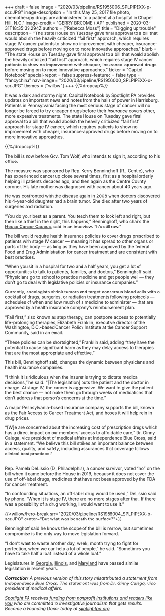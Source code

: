 +++
draft = false
image = "2020/03/pipeline/RS1956006_SPLPIPEXX-p-scr.JPG"
image-description = "In this May 25, 2017 file photo, chemotherapy drugs are administered to a patient at a hospital in Chapel Hill, N.C."
image-credit = "GERRY BROOME / AP"
published = 2020-03-31T18:35:39.294Z
authors = ["Rebecca Moss"]
title = "Digging up trouble"
description = "The state House on Tuesday gave final approval to a bill that would abolish the heavily criticized “fail first” approach, which requires stage IV cancer patients to show no improvement with cheaper, insurance-approved drugs before moving on to more innovative approaches."
blurb = "The state House on Tuesday gave final approval to a bill that would abolish the heavily criticized “fail first” approach, which requires stage IV cancer patients to show no improvement with cheaper, insurance-approved drugs before moving on to more innovative approaches."
kicker = "Capitol Notebook"
special-report = false
suppress-featured = false
type = "fancychina"
nav-image = "2020/03/pipeline/RS1956000_SPLPIPEXX-o-scr.JPG"
themes = ["willow"]
+++
{{%dropcap%}}

It was a dark and stormy night. Capitol Notebook by Spotlight PA provides updates on important news and notes from the halls of power in Harrisburg. Patients in Pennsylvania facing the most serious stage of cancer will no longer be forced to try cheaper drugs before their _insurance_ covers other, more expensive treatments. The state House on Tuesday gave final approval to a bill that would abolish the heavily criticized “fail first” approach for stage IV cancer, which requires patients to show no improvement with cheaper, insurance-approved drugs before moving on to more innovative approaches.

{{%/dropcap%}}


The bill is now before Gov. Tom Wolf, who intends to sign it, according to his office.

The measure was sponsored by Rep. Kerry Benninghoff (R., Centre), who has experienced cancer up close several times, first as a hospital orderly helping ill patients decades ago, and then again as the Centre County coroner. His late mother was diagnosed with cancer about 40 years ago.

He was confronted with the disease again in 2008 when doctors discovered his 4-year-old daughter had a brain tumor. She died after two years of surgeries and radiation.

“You do your best as a parent. You teach them to look left and right, but then like a thief in the night, this happens,” Benninghoff, who chairs the [House Cancer Caucus](https://www.legis.state.pa.us/cfdocs/legis/home/member_information/house_bio.cfm?id=215), said in an interview. “It’s still raw.”

The bill would require health insurance policies to cover drugs prescribed to patients with stage IV cancer — meaning it has spread to other organs or parts of the body — as long as they have been approved by the federal Food and Drug Administration for cancer treatment and are consistent with best practices.

“When you sit in a hospital for two and a half years, you get a lot of opportunities to talk to patients, families, and doctors,” Benninghoff said. “Physicians go to school to practice medicine and get people well — they don’t go to deal with legislative policies or insurance companies.”

Currently, oncologists shrink tumors and target cancerous blood cells with a cocktail of drugs, surgeries, or radiation treatments following protocols — schedules of when and how much of a medicine to administer — that are approved by a health insurance company’s reimbursement plan.

“Fail first,” also known as step therapy, can postpone access to potentially life-prolonging therapies, Elizabeth Franklin, executive director of the Washington, D.C.-based Cancer Policy Institute at the Cancer Support Community, said in an email.

“These policies can be shortsighted,” Franklin said, adding “they have the potential to cause significant harm as they may delay access to therapies that are the most appropriate and effective.”

This bill, Benninghoff said, changes the dynamic between physicians and health insurance companies.

“I think it is ridiculous when the insurer is trying to dictate medical decisions,” he said. “\[The legislation] puts the patient and the doctor in charge. At stage IV, the cancer is aggressive. We want to give the patient the best chance — not make them go through weeks of medications that don’t address that person’s concerns at the time.”

A major Pennsylvania-based insurance company supports the bill, known as the Fair Access to Cancer Treatment Act, and hopes it will help rein in drug prices.

“\[W]e are concerned about the increasing cost of prescription drugs which has a direct impact on our members’ access to affordable care,” Dr. Ginny Calega, vice president of medical affairs at Independence Blue Cross, said in a statement. “We believe this bill strikes an important balance between access, quality, and safety, including assurances that coverage follows clinical best practices.”

\
Rep. Pamela DeLissio (D., Philadelphia), a cancer survivor, voted “no” on the bill when it came before the House in 2019, because it does not cover the use of off-label drugs, medicines that have not been approved by the FDA for cancer treatment.

“In confounding situations, an off-label drug would be used,” DeLissio said by phone. “When it is stage IV, there are no more stages after that. If there was a possibility of a drug working, I would want to use it.”

{{<willow/hero-break src="2020/03/pipeline/RS1956004_SPLPIPEXX-b-scr.JPG" center="But what was beneath the surface?">}}

Benninghoff said he knows the scope of the bill is narrow, but sometimes compromise is the only way to move legislation forward.

“I don’t want to waste another day, week, month trying to fight for perfection, when we can help a lot of people,” he said. “Sometimes you have to take half a loaf instead of a whole loaf.”

Legislatures in [Georgia](http://custom.statenet.com/public/resources.cgi?id=ID:bill:GA2015000H965&ciq=ncsl62&client_md=403e6f0fc8de8df58c82b96ef0a5ba94&mode=current_text), [Illinois](http://custom.statenet.com/public/resources.cgi?id=ID:bill:IL2017000H4821&ciq=ncsl62&client_md=fad451564d0efd215f03893445fc7c79&mode=current_text), and [Maryland](http://custom.statenet.com/public/resources.cgi?id=ID:bill:MD2017000S919&ciq=ncsl62&client_md=362745f34980f11a41f260e2c1b8e6ef&mode=current_text) have passed similar legislation in recent years.

***Correction**: A previous version of this story misattributed a statement from Independence Blue Cross. The statement was from Dr. Ginny Calega, vice president of medical affairs.*

<a href="https://www.spotlightpa.org/"><i>Spotlight PA</i></a><i> receives </i><a href="https://www.spotlightpa.org/support"><i>funding from nonprofit institutions and readers like you</i></a><i> who are committed to investigative journalism that gets results. Become a Founding Donor today at </i><a href="https://www.spotlightpa.org/"><i>spotlightpa.org</i></a><i>.</i>

